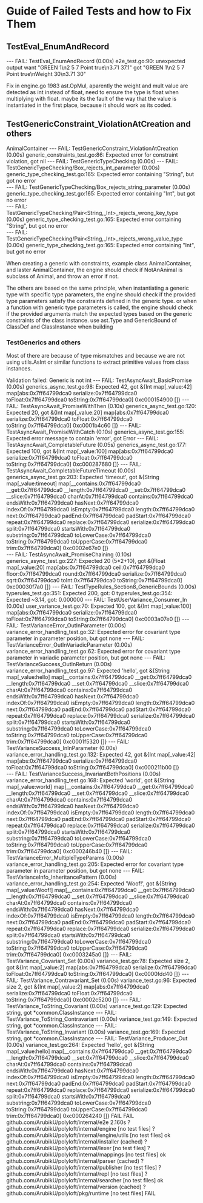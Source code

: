 # Guide of Failed Tests and how to Fix Them

## TestEval_EnumAndRecord
--- FAIL: TestEval_EnumAndRecord (0.00s)
    e2e_test.go:90: unexpected output
        want "GREEN 1\n2 5 7 Point true\n3.71 37.1"
         got "GREEN 1\n2 5 7 Point true\nWeight 30\n3.71 30"

Fix in engine.go 1983 ast.OpMul, aparently the weight and mult value are detected as int instead of float, need to ensure the type is float when multiplying with float.
maybe its the fault of the way that the value is instantiated in the first place,
because it should work as its coded.

## TestGenericConstraint_ViolationAtCreation and others
AnimalContainer<NotAnAnimal>
--- FAIL: TestGenericConstraint_ViolationAtCreation (0.00s)
    generic_constraints_test.go:86: Expected error for constraint violation, got nil
--- FAIL: TestGenericTypeChecking (0.00s)
    --- FAIL: TestGenericTypeChecking/Box<String>_rejects_int_parameter (0.00s)
        generic_type_checking_test.go:165: Expected error containing "String", but got no error    
    --- FAIL: TestGenericTypeChecking/Box<Int>_rejects_string_parameter (0.00s)
        generic_type_checking_test.go:165: Expected error containing "Int", but got no error       
    --- FAIL: TestGenericTypeChecking/Pair<String,_Int>_rejects_wrong_key_type (0.00s)
        generic_type_checking_test.go:165: Expected error containing "String", but got no error    
    --- FAIL: TestGenericTypeChecking/Pair<String,_Int>_rejects_wrong_value_type (0.00s)
        generic_type_checking_test.go:165: Expected error containing "Int", but got no error       

When creating a generic with constraints, example class AnimalContainer<T extends Animal>, and laster AnimalContainer<NotAnAnimal>, the engine should check if NotAnAnimal is subclass of Animal, and throw an error if not.

The others are based on the same principle, when instantiating a generic type with specific type parameters, the engine should check if the provided type parameters satisfy the constraints defined in the generic type. or when a function with generic type parameters is called, the engine should check if the provided arguments match the expected types based on the generic constraints of the class instance.
use ast.Type and GenericBound of ClassDef and ClassInstance when building

### TestGenerics and others

Most of there are because of type mismatches 
and because we are not using utils.AsInt or similar functions to extract primitive values from class instances.

Validation failed: Generic is not int
--- FAIL: TestAsyncAwait_BasicPromise (0.00s)
    generics_async_test.go:98: Expected 42, got &{Int map[_value:42] map[abs:0x7ff64799dca0 serialize:0x7ff64799dca0 toFloat:0x7ff64799dca0 toString:0x7ff64799dca0] 0xc000154900 []}
--- FAIL: TestAsyncAwait_PromiseWithThen (0.10s)
    generics_async_test.go:120: Expected 20, got &{Int map[_value:20] map[abs:0x7ff64799dca0 serialize:0x7ff64799dca0 toFloat:0x7ff64799dca0 toString:0x7ff64799dca0] 0xc0001b4c60 []}
--- FAIL: TestAsyncAwait_PromiseWithCatch (0.10s)
    generics_async_test.go:155: Expected error message to contain 'error', got Error
--- FAIL: TestAsyncAwait_CompletableFuture (0.05s)
    generics_async_test.go:177: Expected 100, got &{Int map[_value:100] map[abs:0x7ff64799dca0 serialize:0x7ff64799dca0 toFloat:0x7ff64799dca0 toString:0x7ff64799dca0] 0xc000287680 []}
--- FAIL: TestAsyncAwait_CompletableFutureTimeout (0.00s)
    generics_async_test.go:203: Expected 'timeout', got &{String map[_value:timeout] map[__contains:0x7ff64799dca0 __get:0x7ff64799dca0 __length:0x7ff64799dca0 __set:0x7ff64799dca0 __slice:0x7ff64799dca0 charAt:0x7ff64799dca0 contains:0x7ff64799dca0 endsWith:0x7ff64799dca0 hasNext:0x7ff64799dca0 indexOf:0x7ff64799dca0 isEmpty:0x7ff64799dca0 length:0x7ff64799dca0 next:0x7ff64799dca0 padEnd:0x7ff64799dca0 padStart:0x7ff64799dca0 repeat:0x7ff64799dca0 replace:0x7ff64799dca0 serialize:0x7ff64799dca0 split:0x7ff64799dca0 startsWith:0x7ff64799dca0 substring:0x7ff64799dca0 toLowerCase:0x7ff64799dca0 toString:0x7ff64799dca0 toUpperCase:0x7ff64799dca0 trim:0x7ff64799dca0] 0xc0002e67e0 []}     
--- FAIL: TestAsyncAwait_PromiseChaining (0.10s)
    generics_async_test.go:227: Expected 20 (5*2+10), got &{Float map[_value:20] map[abs:0x7ff64799dca0 ceil:0x7ff64799dca0 floor:0x7ff64799dca0 round:0x7ff64799dca0 serialize:0x7ff64799dca0 sqrt:0x7ff64799dca0 toInt:0x7ff64799dca0 toString:0x7ff64799dca0] 0xc00030f7a0 []}
--- FAIL: TestTypeRules_Section8_GenericBounds (0.00s)
    typerules_test.go:351: Expected 200, got: 0
    typerules_test.go:354: Expected ~3.14, got: 0.000000
--- FAIL: TestUserVariance_Consumer_In (0.00s)
    user_variance_test.go:70: Expected 100, got &{Int map[_value:100] map[abs:0x7ff64799dca0 serialize:0x7ff64799dca0 toFloat:0x7ff64799dca0 toString:0x7ff64799dca0] 0xc0003a07e0 []}
--- FAIL: TestVarianceError_OutInParameter (0.00s)
    variance_error_handling_test.go:32: Expected error for covariant type parameter in parameter position, but got none
--- FAIL: TestVarianceError_OutInVariadicParameter (0.00s)
    variance_error_handling_test.go:62: Expected error for covariant type parameter in variadic parameter position, but got none
--- FAIL: TestVarianceSuccess_OutInReturn (0.00s)
    variance_error_handling_test.go:97: Expected 'hello', got &{String map[_value:hello] map[__contains:0x7ff64799dca0 __get:0x7ff64799dca0 __length:0x7ff64799dca0 __set:0x7ff64799dca0 __slice:0x7ff64799dca0 charAt:0x7ff64799dca0 contains:0x7ff64799dca0 endsWith:0x7ff64799dca0 hasNext:0x7ff64799dca0 indexOf:0x7ff64799dca0 isEmpty:0x7ff64799dca0 length:0x7ff64799dca0 next:0x7ff64799dca0 padEnd:0x7ff64799dca0 padStart:0x7ff64799dca0 repeat:0x7ff64799dca0 replace:0x7ff64799dca0 serialize:0x7ff64799dca0 split:0x7ff64799dca0 startsWith:0x7ff64799dca0 substring:0x7ff64799dca0 toLowerCase:0x7ff64799dca0 toString:0x7ff64799dca0 toUpperCase:0x7ff64799dca0 trim:0x7ff64799dca0] 0xc0001f5320 []} 
--- FAIL: TestVarianceSuccess_InInParameter (0.00s)
    variance_error_handling_test.go:132: Expected 42, got &{Int map[_value:42] map[abs:0x7ff64799dca0 serialize:0x7ff64799dca0 toFloat:0x7ff64799dca0 toString:0x7ff64799dca0] 0xc000211b00 []}       
--- FAIL: TestVarianceSuccess_InvariantBothPositions (0.00s)
    variance_error_handling_test.go:168: Expected 'world', got &{String map[_value:world] map[__contains:0x7ff64799dca0 __get:0x7ff64799dca0 __length:0x7ff64799dca0 __set:0x7ff64799dca0 __slice:0x7ff64799dca0 charAt:0x7ff64799dca0 contains:0x7ff64799dca0 endsWith:0x7ff64799dca0 hasNext:0x7ff64799dca0 indexOf:0x7ff64799dca0 isEmpty:0x7ff64799dca0 length:0x7ff64799dca0 next:0x7ff64799dca0 padEnd:0x7ff64799dca0 padStart:0x7ff64799dca0 repeat:0x7ff64799dca0 replace:0x7ff64799dca0 serialize:0x7ff64799dca0 split:0x7ff64799dca0 startsWith:0x7ff64799dca0 substring:0x7ff64799dca0 toLowerCase:0x7ff64799dca0 toString:0x7ff64799dca0 toUpperCase:0x7ff64799dca0 trim:0x7ff64799dca0] 0xc000246b40 []}
--- FAIL: TestVarianceError_MultipleTypeParams (0.00s)
    variance_error_handling_test.go:205: Expected error for covariant type parameter in parameter position, but got none
--- FAIL: TestVarianceInfo_InheritancePattern (0.00s)
    variance_error_handling_test.go:254: Expected 'Woof!', got &{String map[_value:Woof!] map[__contains:0x7ff64799dca0 __get:0x7ff64799dca0 __length:0x7ff64799dca0 __set:0x7ff64799dca0 __slice:0x7ff64799dca0 charAt:0x7ff64799dca0 contains:0x7ff64799dca0 endsWith:0x7ff64799dca0 hasNext:0x7ff64799dca0 indexOf:0x7ff64799dca0 isEmpty:0x7ff64799dca0 length:0x7ff64799dca0 next:0x7ff64799dca0 padEnd:0x7ff64799dca0 padStart:0x7ff64799dca0 repeat:0x7ff64799dca0 replace:0x7ff64799dca0 serialize:0x7ff64799dca0 split:0x7ff64799dca0 startsWith:0x7ff64799dca0 substring:0x7ff64799dca0 toLowerCase:0x7ff64799dca0 toString:0x7ff64799dca0 toUpperCase:0x7ff64799dca0 trim:0x7ff64799dca0] 0xc0003245a0 []}
--- FAIL: TestVariance_Covariant_Set (0.00s)
    variance_test.go:78: Expected size 2, got &{Int map[_value:2] map[abs:0x7ff64799dca0 serialize:0x7ff64799dca0 toFloat:0x7ff64799dca0 toString:0x7ff64799dca0] 0xc0000fdd40 []}
--- FAIL: TestVariance_Contravariant_Set (0.00s)
    variance_test.go:96: Expected size 2, got &{Int map[_value:2] map[abs:0x7ff64799dca0 serialize:0x7ff64799dca0 toFloat:0x7ff64799dca0 toString:0x7ff64799dca0] 0xc0002c5200 []}
--- FAIL: TestVariance_ToString_Covariant (0.00s)
    variance_test.go:129: Expected string, got *common.ClassInstance
--- FAIL: TestVariance_ToString_Contravariant (0.00s)
    variance_test.go:149: Expected string, got *common.ClassInstance
--- FAIL: TestVariance_ToString_Invariant (0.00s)
    variance_test.go:169: Expected string, got *common.ClassInstance
--- FAIL: TestVariance_Producer_Out (0.00s)
    variance_test.go:264: Expected 'hello', got &{String map[_value:hello] map[__contains:0x7ff64799dca0 __get:0x7ff64799dca0 __length:0x7ff64799dca0 __set:0x7ff64799dca0 __slice:0x7ff64799dca0 charAt:0x7ff64799dca0 contains:0x7ff64799dca0 endsWith:0x7ff64799dca0 hasNext:0x7ff64799dca0 indexOf:0x7ff64799dca0 isEmpty:0x7ff64799dca0 length:0x7ff64799dca0 next:0x7ff64799dca0 padEnd:0x7ff64799dca0 padStart:0x7ff64799dca0 repeat:0x7ff64799dca0 replace:0x7ff64799dca0 serialize:0x7ff64799dca0 split:0x7ff64799dca0 startsWith:0x7ff64799dca0 substring:0x7ff64799dca0 toLowerCase:0x7ff64799dca0 toString:0x7ff64799dca0 toUpperCase:0x7ff64799dca0 trim:0x7ff64799dca0] 0xc000264240 []}
FAIL
FAIL    github.com/ArubikU/polyloft/internal/e2e        2.160s
?       github.com/ArubikU/polyloft/internal/engine     [no test files]
?       github.com/ArubikU/polyloft/internal/engine/utils       [no test files]
ok      github.com/ArubikU/polyloft/internal/installer  (cached)
?       github.com/ArubikU/polyloft/internal/lexer      [no test files]
?       github.com/ArubikU/polyloft/internal/mappings   [no test files]
ok      github.com/ArubikU/polyloft/internal/parser     (cached)
?       github.com/ArubikU/polyloft/internal/publisher  [no test files]
?       github.com/ArubikU/polyloft/internal/repl       [no test files]
?       github.com/ArubikU/polyloft/internal/searcher   [no test files]
ok      github.com/ArubikU/polyloft/internal/version    (cached)
?       github.com/ArubikU/polyloft/pkg/runtime [no test files]
FAIL